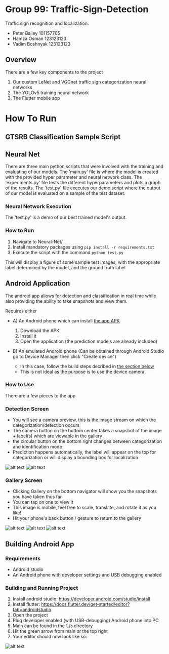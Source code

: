 # Group 99: Traffic-Sign-Detection
Traffic sign recognition and localization.  
- Peter Bailey 101157705  
- Hamza Osman 123123123  
- Vadim Boshnyak 123123123  

## Overview
There are a few key components to the project
1. Our custom LeNet and VGGnet traffic sign categorization neural networks
2. The YOLOv5 training neural network
3. The Flutter mobile app

# How To Run

## GTSRB Classification Sample Script

## Neural Net
There are three main python scripts that were involved with the training and evaluating of our models. The 'main.py' file is where the model is created with the provided hyper parameter and neural network class. The 'experiments.py' file tests the different hyperparameters and plots a graph of the results. The 'test.py' file executes our demo script where the output of our model is evaluated on a sample of the test dataset.

### Neural Network Execution
The 'test.py' is a demo of our best trained model's output. 

### How to Run
1. Navigate to Neural-Net/
2. Install mandatory packages using  ```pip install -r requirements.txt```
2. Execute the script with the command ```python test.py```

This will display a figure of some sample test images, with the appropriate label determined by the model, and the ground truth label

## Android Application
The android app allows for detection and classification in real time while also providing the ability to take snapshots and view them.

Requires either
- A) An Android phone which can install [the app APK](https://drive.google.com/file/d/1MHEOfz43j-FumzRXSGm3AV8wUzSVJSUp/view?usp=sharing)
  1. Download the APK
  2. Install it
  3. Open the application (the prediction models are already included)

- B) An emulated Android phone (Can be obtained through Android Studio go to Device Manager then click "Create device")
  - In this case, follow the build steps decribed in [the section below](#building-android-app)
  - This is not ideal as the purpose is to use the device camera

### How to Use
There are a few pieces to the app
### Detection Screen
* You will see a camera preview, this is the image stream on which the categorization/detection occurs
* The camera button on the bottom center takes a snapshot of the image + label(s) which are viewable in the gallery
* the circular button on the bottom right changes between categorization and identification mode
* Prediction happens automatically, the label will appear on the top for categorization or will display a bounding box for localization

![alt text](Readme-Images/image-5.png) ![alt text](Readme-Images/image-6.png)

### Gallery Screen
* Clicking Gallery on the bottom navigator will show you the snapshots you have taken thus far
* You can tap on one to view it
* This image is mobile, feel free to scale, translate, and rotate it as you like!
* Hit your phone's back button / gesture to return to the gallery

![alt text](Readme-Images/image-2.png) ![alt text](Readme-Images/image-3.png) ![alt text](Readme-Images/image-4.png)


## Building Android App
### Requirements
- Android studio
- An Android phone with developer settings and USB debugging enabled

### Building and Running Project
1. Install android studio: https://developer.android.com/studio/install
2. Install flutter: https://docs.flutter.dev/get-started/editor?tab=androidstudio
3. Open the project
4. Plug developer enabled (with USB-debugging) Android phone into PC
5. Main can be found in the `lib` directory
6. Hit the green arrow from main or the top right
7. Your editor should now look like so:

![alt text](Readme-Images/image-1.png)
